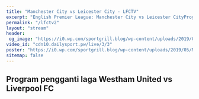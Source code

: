 ```yaml
---
title: "Manchester City vs Leicester City - LFCTV"
excerpt: "English Premier League: Manchester City vs Leicester CityProgram pengganti laga Westham United vs Liverpool FC"
permalink: "/lfctv2"
layout: "stream"
header:
 og_image: "https://i0.wp.com/sportgrill.blog/wp-content/uploads/2019/05/MNCLEI.png?zoom=3&resize=320%2C179&ssl=1"
video_id: "cdn10.dailysport.pw/live/3/3"
poster: "https://i0.wp.com/sportgrill.blog/wp-content/uploads/2019/05/MNCLEI.png?zoom=3&resize=320%2C179&ssl=1"
sitemap: false
---
```


## Program pengganti laga Westham United vs Liverpool FC
